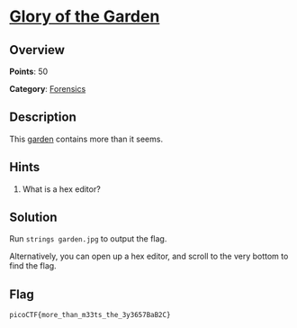 # [Glory of the Garden](https://play.picoctf.org/practice/challenge/44)

## Overview

**Points**: 50

**Category**: [Forensics](../)

## Description

This [garden](./garden.jpg) contains more than it seems.

## Hints

1. What is a hex editor?

## Solution

Run `strings garden.jpg` to output the flag.

Alternatively, you can open up a hex editor, and scroll to the very bottom to find the flag.

## Flag

`picoCTF{more_than_m33ts_the_3y3657BaB2C}`
